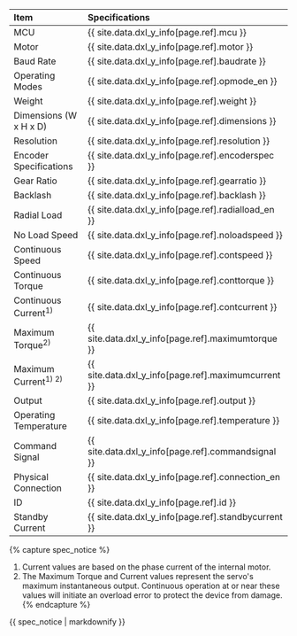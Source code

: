 
| Item                           | Specifications                                            |
|:-------------------------------|:----------------------------------------------------------|
| MCU                            | {{ site.data.dxl_y_info[page.ref].mcu }}                  |
| Motor                          | {{ site.data.dxl_y_info[page.ref].motor }}                |
| Baud Rate                      | {{ site.data.dxl_y_info[page.ref].baudrate }}             |
| Operating Modes                | {{ site.data.dxl_y_info[page.ref].opmode_en }}            |
| Weight                         | {{ site.data.dxl_y_info[page.ref].weight }}               |
| Dimensions (W x H x D)         | {{ site.data.dxl_y_info[page.ref].dimensions }}           |
| Resolution                     | {{ site.data.dxl_y_info[page.ref].resolution }}           |
| Encoder Specifications         | {{ site.data.dxl_y_info[page.ref].encoderspec }}          |
| Gear Ratio                     | {{ site.data.dxl_y_info[page.ref].gearratio }}            |
| Backlash                       | {{ site.data.dxl_y_info[page.ref].backlash }}             |
| Radial Load                    | {{ site.data.dxl_y_info[page.ref].radialload_en }}        |
| No Load Speed                  | {{ site.data.dxl_y_info[page.ref].noloadspeed }}          |
| Continuous Speed               | {{ site.data.dxl_y_info[page.ref].contspeed }}            |
| Continuous Torque              | {{ site.data.dxl_y_info[page.ref].conttorque }}           |
| Continuous Current<sup>1)<sup> | {{ site.data.dxl_y_info[page.ref].contcurrent }}          |
| Maximum Torque<sup>2)<sup>     | {{ site.data.dxl_y_info[page.ref].maximumtorque }}        |
| Maximum Current<sup>1) 2)<sup> | {{ site.data.dxl_y_info[page.ref].maximumcurrent }}       |
| Output                         | {{ site.data.dxl_y_info[page.ref].output }}               |
| Operating Temperature          | {{ site.data.dxl_y_info[page.ref].temperature }}          |
| Command Signal                 | {{ site.data.dxl_y_info[page.ref].commandsignal }}        |
| Physical Connection            | {{ site.data.dxl_y_info[page.ref].connection_en }}        |
| ID                             | {{ site.data.dxl_y_info[page.ref].id }}                   |
| Standby Current                | {{ site.data.dxl_y_info[page.ref].standbycurrent }}       |


{% capture spec_notice %}
1. Current values are based on the phase current of the internal motor.
2. The Maximum Torque and Current values represent the servo's maximum instantaneous output. Continuous operation at or near these values will initiate an overload error to protect the device from damage. 
{% endcapture %}
<div class="notice">{{ spec_notice | markdownify }}</div>

